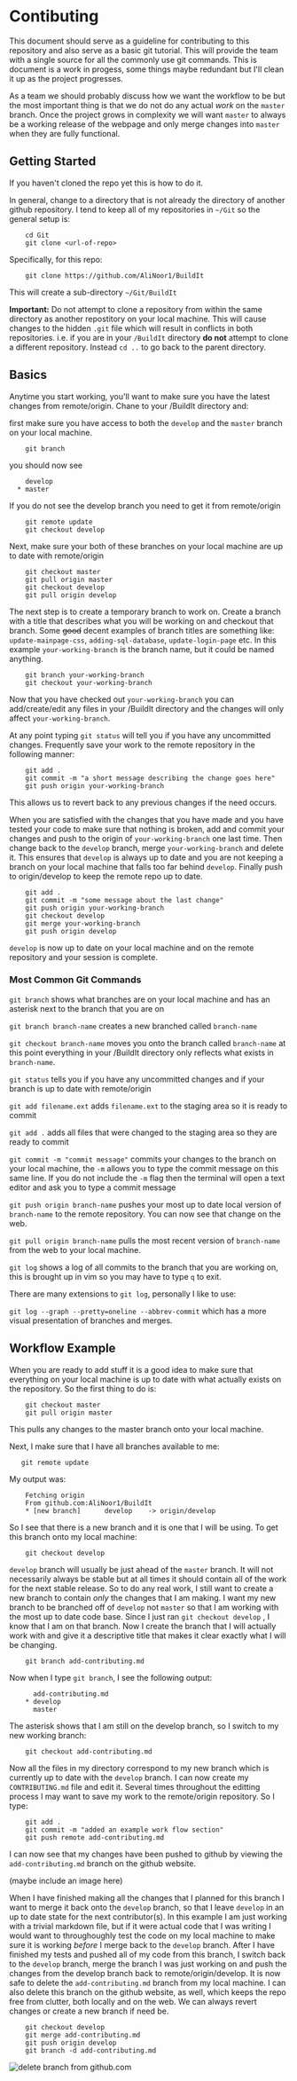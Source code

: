 # Contibuting
 
This document should serve as a guideline for contributing to this repository and also serve as a basic git tutorial. This will provide the team with a single source for all the commonly use git commands. This is document is a work in progess, some things maybe redundant but I'll clean it up as the project progresses. 

As a team we should probably discuss how we want the workflow to be but the most important thing is that we do not do any actual *work* on the `master` branch. Once the project grows in complexity we will want `master` to always be a working release of the webpage and only merge changes into `master` when they are fully functional.

## Getting Started

If you haven't cloned the repo yet this is how to do it. 

In general, change to a directory that is not already the directory of another github repository. I tend to keep all of my repositories in `~/Git` so the general setup is:
```
    cd Git
    git clone <url-of-repo>
```

Specifically, for this repo:

```
    git clone https://github.com/AliNoor1/BuildIt
```

This will create a sub-directory `~/Git/BuildIt`

**Important:** Do not attempt to clone a repository from within the same directory as another repostitory on your local machine. This will cause changes to the hidden `.git` file which will result in conflicts in both repositories. i.e. if you are in your `/BuildIt` directory **do not** attempt to clone a different repository. Instead `cd ..` to go back to the parent directory.


## Basics


Anytime you start working, you'll want to make sure you have the latest changes from remote/origin. Chane to your /BuildIt directory and:

first make sure you have access to both the `develop` and the `master` branch on your local machine.

```
    git branch
```

you should now see

```
    develop
  * master
```

If you do not see the develop branch you need to get it from remote/origin

```
    git remote update
    git checkout develop
```

Next, make sure your both of these branches on your local machine are up to date with remote/origin

```
    git checkout master
    git pull origin master
    git checkout develop
    git pull origin develop
``` 

The next step is to create a temporary branch to work on. Create a branch with a title that describes what you will be working on and checkout that branch. Some ~~good~~ decent examples of branch titles are something like: `update-mainpage-css`, `adding-sql-database`, `update-login-page` etc. In this example `your-working-branch` is the branch name, but it could be named anything.

```
    git branch your-working-branch
    git checkout your-working-branch
```

Now that you have checked out `your-working-branch` you can add/create/edit any files in your /BuildIt directory and the changes will only affect `your-working-branch`. 

At any point typing `git status` will tell you if you have any uncommitted changes. Frequently save your work to the remote repository in the following manner:

```
    git add .
    git commit -m "a short message describing the change goes here"
    git push origin your-working-branch
```

This allows us to revert back to any previous changes if the need occurs.

When you are satisfied with the changes that you have made and you have tested your code to make sure that nothing is broken, add and commit your changes and push to the origin of `your-working-branch` one last time. Then change back to the `develop` branch, merge `your-working-branch` and delete it. This ensures that `develop` is always up to date and you are not keeping a branch on your local machine that falls too far behind `develop`. Finally push to origin/develop to keep the remote repo up to date.

```
    git add .
    git commit -m "some message about the last change"
    git push origin your-working-branch
    git checkout develop
    git merge your-working-branch
    git push origin develop
```

`develop` is now up to date on your local machine and on the remote repository and your session is complete.

### Most Common Git Commands

`git branch` shows what branches are on your local machine and has an asterisk next to the branch that you are on

`git branch branch-name` creates a new branched called `branch-name`

`git checkout branch-name` moves you onto the branch called `branch-name` at this point everything in your /BuildIt directory only reflects what exists in `branch-name`.

`git status` tells you if you have any uncommitted changes and if your branch is up to date with remote/origin

`git add filename.ext` adds `filename.ext` to the staging area so it is ready to commit

`git add .` adds all files that were changed to the staging area so they are ready to commit

`git commit -m "commit message"` commits your changes to the branch on your local machine, the `-m` allows you to type the commit message on this same line. If you do not include the `-m` flag then the terminal will open a text editor and ask you to type a commit message

`git push origin branch-name` pushes your most up to date local version of `branch-name` to the remote repository. You can now see that change on the web.

`git pull origin branch-name` pulls the most recent version of `branch-name` from the web to your local machine.

`git log` shows a log of all commits to the branch that you are working on, this is brought up in vim so you may have to type `q` to exit. 

There are many extensions to `git log`, personally I like to use:

`git log --graph --pretty=oneline --abbrev-commit` which has a more visual presentation of branches and merges.

## Workflow Example

When you are ready to add stuff it is a good idea to make sure that everything on your local machine is up to date with what actually exists on the repository. So the first thing to do is:

```
    git checkout master
    git pull origin master
```

This pulls any changes to the master branch onto your local machine.

Next, I make sure that I have all branches available to me:

```
   git remote update
```

My output was:

```
    Fetching origin
    From github.com:AliNoor1/BuildIt
    * [new branch]      develop    -> origin/develop
```

So I see that there is a new branch and it is one that I will be using. To get this branch onto my local machine:

```
    git checkout develop
```

`develop` branch will usually be just ahead of the `master` branch. It will not necessarily always be stable but at all times it should contain all of the work for the next stable release. So to do any real work, I still want to create a new branch to contain *only* the changes that I am making. I want my new branch to be branched off of `develop` not `master` so that I am working with the most up to date code base. Since I just ran `git checkout develop` , I know that I am on that branch. Now I create the branch that I will actually work with and give it a descriptive title that makes it clear exactly what I will be changing.

```
    git branch add-contributing.md
```

Now when I type `git branch`, I see the following output:

```
      add-contributing.md
    * develop
      master
```

The asterisk shows that I am still on the develop branch, so I switch to my new working branch:

```
    git checkout add-contributing.md
```

Now all the files in my directory correspond to my new branch which is currently up to date with the `develop` branch. I can now create my `CONTRIBUTING.md` file and edit it. Several times throughout the editting process I may want to save my work to the remote/origin repository. So I type:

```
    git add .
    git commit -m "added an example work flow section"
    git push remote add-contributing.md
```
I can now see that my changes have been pushed to github by viewing the `add-contributing.md` branch on the github website.

(maybe include an image here)

When I have finished making all the changes that I planned for this branch I want to merge it back onto the `develop` branch, so that I leave `develop` in an up to date state for the next contributor(s). In this example I am just working with a trivial markdown file, but if it were actual code that I was writing I would want to throughoughly test the code on my local machine to make sure it is working *before* I merge back to the `develop` branch. After I have finished my tests and pushed all of my code from this branch, I switch back to the `develop` branch, merge the branch I was just working on and push the changes from the develop branch back to remote/origin/develop. It is now safe to delete the `add-contributing.md` branch from my local machine. I can also delete this branch on the github website, as well, which keeps the repo free from clutter, both locally and on the web. We can always revert changes or create a new branch if need be. 

```
    git checkout develop
    git merge add-contributing.md
    git push origin develop
    git branch -d add-contributing.md
```

![delete branch from github.com](https://github.com/AliNoor1/BuildIt/MarkdownIMG/delete-branch.png)

